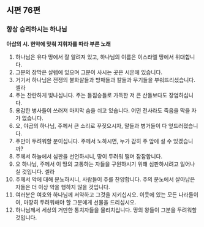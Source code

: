 ## 시편 76편

### 항상 승리하시는 하나님
**아삽의 시. 현악에 맞춰 지휘자를 따라 부른 노래**
1. 하나님은 유다 땅에서 잘 알려져 있고, 하나님의 이름은 이스라엘 땅에서 위대합니다.
2. 그분의 장막은 살렘에 있으며 그분이 사시는 곳은 시온에 있습니다.
3. 거기서 하나님은 전쟁의 불화살들과 방패들과 칼들과 무기들을 부숴뜨리셨습니다. 셀라
4. 주는 찬란하게 빛나십니다. 주는 들짐승들로 가득한 저 큰 산들보다도 장엄하십니다.
5. 용감한 병사들이 쓰러져 마지막 숨을 쉬고 있습니다. 어떤 전사라도 죽음을 막을 자가 없습니다.
6. 오, 야곱의 하나님, 주께서 큰 소리로 꾸짖으시자, 말들과 병거들이 다 엎드러졌습니다.
7. 주만이 두려워할 분이십니다. 주께서 노하시면, 누가 감히 주 앞에 설 수 있겠습니까?
8. 주께서 하늘에서 심판을 선언하시니, 땅이 두려워 떨며 잠잠합니다.
9. 오 하나님, 주께서 이 땅의 고통하는 자들을 구원하시기 위해 심판하시려고 일어나실 것입니다. 셀라
10. 주께서 악에 대해 분노하시니, 사람들이 주를 찬양합니다. 주의 분노에서 살아남은 자들은 더 이상 악을 행하지 않을 것입니다.
11. 여러분은 여호와 하나님께 서약하고 그것을 지키십시오. 이웃에 있는 모든 나라들이여, 마땅히 두려워해야 할 그분에게 선물을 드리십시오.
12. 하나님께서 세상의 거만한 통치자들을 물리치십니다. 땅의 왕들이 그분을 두려워할 것입니다.